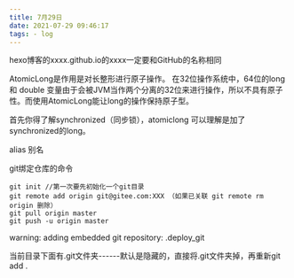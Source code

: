 ```yaml
---
title: 7月29日
date: 2021-07-29 09:46:17
tags: - log
---
```


hexo博客的xxxx.github.io的xxxx一定要和GitHub的名称相同

AtomicLong是作用是对长整形进行原子操作。
在32位操作系统中，64位的long 和 double 变量由于会被JVM当作两个分离的32位来进行操作，所以不具有原子性。而使用AtomicLong能让long的操作保持原子型。

首先你得了解synchronized（同步锁），atomiclong 可以理解是加了synchronized的long。

alias 别名

git绑定仓库的命令

```shell
git init //第一次要先初始化一个git目录
git remote add origin git@gitee.com:XXX （如果已关联 git remote rm origin 删除）
git pull origin master
git push -u origin master
```



warning: adding embedded git repository: .deploy_git

当前目录下面有.git文件夹------默认是隐藏的，直接将.git文件夹掉，再重新git add .

